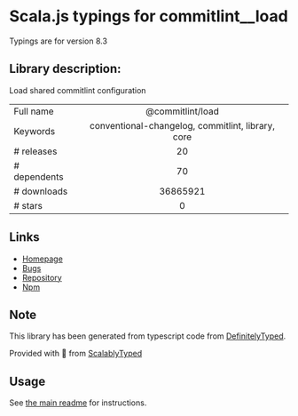 
# Scala.js typings for commitlint__load

Typings are for version 8.3

## Library description:
Load shared commitlint configuration

|                    |                 |
| ------------------ | :-------------: |
| Full name          | @commitlint/load |
| Keywords           | conventional-changelog, commitlint, library, core |
| # releases         | 20 |
| # dependents       | 70 |
| # downloads        | 36865921 |
| # stars            | 0 |

## Links
- [Homepage](https://github.com/conventional-changelog/commitlint#readme)
- [Bugs](https://github.com/conventional-changelog/commitlint/issues)
- [Repository](https://github.com/conventional-changelog/commitlint)
- [Npm](https://www.npmjs.com/package/%40commitlint%2Fload)
    


## Note
This library has been generated from typescript code from [DefinitelyTyped](https://definitelytyped.org).

Provided with :purple_heart: from [ScalablyTyped](https://github.com/oyvindberg/ScalablyTyped)

## Usage
See [the main readme](../../readme.md) for instructions.


